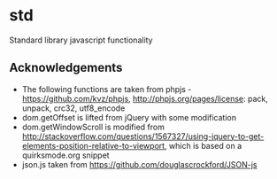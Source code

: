 std
===

Standard library javascript functionality

Acknowledgements
----------------

- The following functions are taken from phpjs - https://github.com/kvz/phpjs, http://phpjs.org/pages/license: pack, unpack, crc32, utf8_encode
- dom.getOffset is lifted from jQuery with some modification
- dom.getWindowScroll is modified from http://stackoverflow.com/questions/1567327/using-jquery-to-get-elements-position-relative-to-viewport, which is based on a quirksmode.org snippet
- json.js taken from https://github.com/douglascrockford/JSON-js
